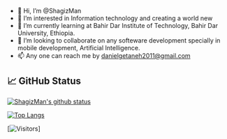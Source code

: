 - 👋 Hi, I’m @ShagizMan
- 👀 I’m interested in Information technology and creating a world new
- 🌱 I’m currently learning at Bahir Dar Institute of Technology, Bahir Dar University, Ethiopia.
- 💞️ I’m looking to collaborate on any softeware development specially in mobile development, Artificial Intelligence.
- 📫 Any one can reach me by danielgetaneh2011@gmail.com

## 📈 GitHub Status 

[![ShagizMan's github status](https://github-readme-status.vercel.app/api?username=ShagizMan)](https://github.com/ShagizMan)

[![Top Langs](https://github-readme-status.vercel.app/api/top-langs/?username=ShagizMan&layout=compact)](https://github.com/ShagizMan)

[![Visitors](https://visitor-badge.glitch.me/badge?page_id=ShagizMan.ShagizMan)]

<!---
ShagizMan/ShagizMan is a ✨ special ✨ repository because its `README.md` (this file) appears on your GitHub profile.
You can click the Preview link to take a look at your changes.
--->
